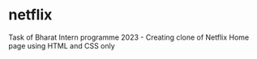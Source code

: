 # netflix
Task of Bharat Intern programme 2023 - Creating clone of Netflix Home page using HTML and CSS only
